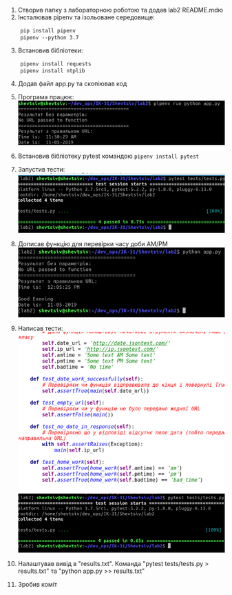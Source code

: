 1. Створив папку з лабораторною роботою та додав lab2 README.mdю
2. Інсталював pipenv та ізольоване середовище:
```
	pip install pipenv
	pipenv --python 3.7
```
3. Встановив бібліотеки:
```
	pipenv install requests
	pipenv install ntplib
```
4. Додав файл app.py та скопіював код

5. Програма працює:
![prog pracue](./image/pracue.png)

6. Встановив бібліотеку pytest командою `pipenv install pytest`

7. Запустив тести:
![tests](./image/tests.png)

8. Дописав функцію для перевірки часу доби AM/PM
![am pm](./image/am_pm.png)

9. Написав тести:
![tests work](./image/my_tests.png)
![tests work](./image/my_tests_work.png)

10. Налаштував вивід в "results.txt". Команда "pytest tests/tests.py > results.txt" та "python app.py >> results.txt"

11. Зробив коміт
